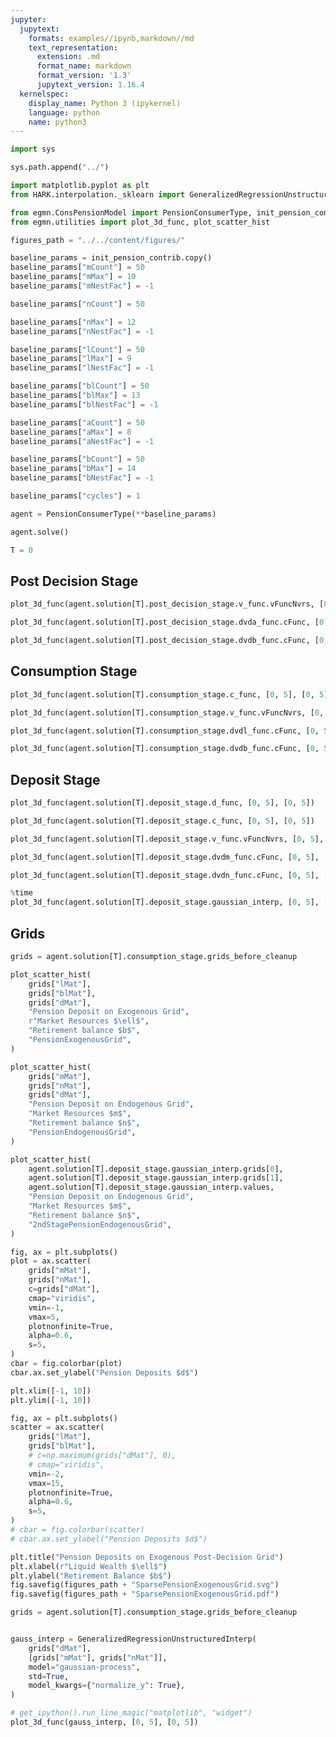 ```yaml
---
jupyter:
  jupytext:
    formats: examples//ipynb,markdown//md
    text_representation:
      extension: .md
      format_name: markdown
      format_version: '1.3'
      jupytext_version: 1.16.4
  kernelspec:
    display_name: Python 3 (ipykernel)
    language: python
    name: python3
---
```


```python
import sys

sys.path.append("../")
```

```python jupyter={"outputs_hidden": false} pycharm={"name": "#%%\n"}
import matplotlib.pyplot as plt
from HARK.interpolation._sklearn import GeneralizedRegressionUnstructuredInterp

from egmn.ConsPensionModel import PensionConsumerType, init_pension_contrib
from egmn.utilities import plot_3d_func, plot_scatter_hist

figures_path = "../../content/figures/"
```

```python
baseline_params = init_pension_contrib.copy()
baseline_params["mCount"] = 50
baseline_params["mMax"] = 10
baseline_params["mNestFac"] = -1

baseline_params["nCount"] = 50

baseline_params["nMax"] = 12
baseline_params["nNestFac"] = -1

baseline_params["lCount"] = 50
baseline_params["lMax"] = 9
baseline_params["lNestFac"] = -1

baseline_params["blCount"] = 50
baseline_params["blMax"] = 13
baseline_params["blNestFac"] = -1

baseline_params["aCount"] = 50
baseline_params["aMax"] = 8
baseline_params["aNestFac"] = -1

baseline_params["bCount"] = 50
baseline_params["bMax"] = 14
baseline_params["bNestFac"] = -1

baseline_params["cycles"] = 1
```

```python jupyter={"outputs_hidden": false} pycharm={"name": "#%%\n"}
agent = PensionConsumerType(**baseline_params)
```

```python jupyter={"outputs_hidden": false} pycharm={"name": "#%%\n"}
agent.solve()

T = 0
```

## Post Decision Stage


```python
plot_3d_func(agent.solution[T].post_decision_stage.v_func.vFuncNvrs, [0, 5], [0, 5])
```

```python
plot_3d_func(agent.solution[T].post_decision_stage.dvda_func.cFunc, [0, 5], [0, 5])
```

```python
plot_3d_func(agent.solution[T].post_decision_stage.dvdb_func.cFunc, [0, 5], [0, 5])
```

## Consumption Stage


```python jupyter={"outputs_hidden": false} pycharm={"name": "#%%\n"}
plot_3d_func(agent.solution[T].consumption_stage.c_func, [0, 5], [0, 5])
```

```python
plot_3d_func(agent.solution[T].consumption_stage.v_func.vFuncNvrs, [0, 5], [0, 5])
```

```python
plot_3d_func(agent.solution[T].consumption_stage.dvdl_func.cFunc, [0, 5], [0, 5])
```

```python
plot_3d_func(agent.solution[T].consumption_stage.dvdb_func.cFunc, [0, 5], [0, 5])
```

## Deposit Stage


```python
plot_3d_func(agent.solution[T].deposit_stage.d_func, [0, 5], [0, 5])
```

```python jupyter={"outputs_hidden": false} pycharm={"name": "#%%\n"}
plot_3d_func(agent.solution[T].deposit_stage.c_func, [0, 5], [0, 5])
```

```python
plot_3d_func(agent.solution[T].deposit_stage.v_func.vFuncNvrs, [0, 5], [0, 5])
```

```python
plot_3d_func(agent.solution[T].deposit_stage.dvdm_func.cFunc, [0, 5], [0, 5])
```

```python jupyter={"outputs_hidden": false} pycharm={"name": "#%%\n"}
plot_3d_func(agent.solution[T].deposit_stage.dvdn_func.cFunc, [0, 5], [0, 5])
```

```python jupyter={"outputs_hidden": false} pycharm={"name": "#%%\n"}
%time
plot_3d_func(agent.solution[T].deposit_stage.gaussian_interp, [0, 5], [0, 5])
```

## Grids



```python
grids = agent.solution[T].consumption_stage.grids_before_cleanup
```

```python
plot_scatter_hist(
    grids["lMat"],
    grids["blMat"],
    grids["dMat"],
    "Pension Deposit on Exogenous Grid",
    r"Market Resources $\ell$",
    "Retirement balance $b$",
    "PensionExogenousGrid",
)
```

```python
plot_scatter_hist(
    grids["mMat"],
    grids["nMat"],
    grids["dMat"],
    "Pension Deposit on Endogenous Grid",
    "Market Resources $m$",
    "Retirement balance $n$",
    "PensionEndogenousGrid",
)
```

```python jupyter={"outputs_hidden": false} pycharm={"name": "#%%\n"}
plot_scatter_hist(
    agent.solution[T].deposit_stage.gaussian_interp.grids[0],
    agent.solution[T].deposit_stage.gaussian_interp.grids[1],
    agent.solution[T].deposit_stage.gaussian_interp.values,
    "Pension Deposit on Endogenous Grid",
    "Market Resources $m$",
    "Retirement balance $n$",
    "2ndStagePensionEndogenousGrid",
)
```

```python
fig, ax = plt.subplots()
plot = ax.scatter(
    grids["mMat"],
    grids["nMat"],
    c=grids["dMat"],
    cmap="viridis",
    vmin=-1,
    vmax=5,
    plotnonfinite=True,
    alpha=0.6,
    s=5,
)
cbar = fig.colorbar(plot)
cbar.ax.set_ylabel("Pension Deposits $d$")

plt.xlim([-1, 10])
plt.ylim([-1, 10])
```

```python
fig, ax = plt.subplots()
scatter = ax.scatter(
    grids["lMat"],
    grids["blMat"],
    # c=np.maximum(grids["dMat"], 0),
    # cmap="viridis",
    vmin=-2,
    vmax=15,
    plotnonfinite=True,
    alpha=0.6,
    s=5,
)
# cbar = fig.colorbar(scatter)
# cbar.ax.set_ylabel("Pension Deposits $d$")

plt.title("Pension Deposits on Exogenous Post-Decision Grid")
plt.xlabel(r"Liquid Wealth $\ell$")
plt.ylabel("Retirement Balance $b$")
fig.savefig(figures_path + "SparsePensionExogenousGrid.svg")
fig.savefig(figures_path + "SparsePensionExogenousGrid.pdf")
```

```python
grids = agent.solution[T].consumption_stage.grids_before_cleanup
```

```python

```

```python
gauss_interp = GeneralizedRegressionUnstructuredInterp(
    grids["dMat"],
    [grids["mMat"], grids["nMat"]],
    model="gaussian-process",
    std=True,
    model_kwargs={"normalize_y": True},
)
```

```python
# get_ipython().run_line_magic("matplotlib", "widget")
plot_3d_func(gauss_interp, [0, 5], [0, 5])
```

```python

```
